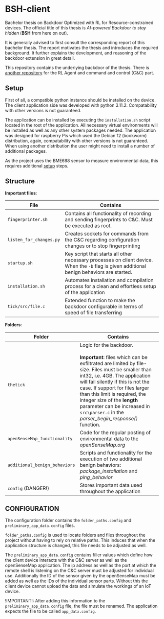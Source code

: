 # BSH-client

Bachelor thesis on Backdoor Optimized with RL for Resource-constrained devices.
The official title of this thesis is *AI-powered Backdoor to stay hidden* (**BSH** from here on out).

It is generally advised to first consult the corresponding report of this bachelor thesis. The report motivates the thesis
and introduces the required background. It further explains the development, and reasoning of the backdoor extension in
great detail.

This repository contains the underlying backdoor of the thesis. There
is [another repository](https://github.com/pr-120/BSH-server) for the RL Agent and command and control (C&C) part.

## Setup

First of all, a compatible python instance should be installed on the device. The client application side was developed
with python 3.11.2. Compatability with other versions is not guaranteed.

The application can be installed by executing the `installation.sh` script located in the root of the application. All 
necessary virtual environments will be installed as well as any other system packages needed.
The application was designed for raspberry Pis which used the Debian 12 (bookworm) distribution, again, compatability
with other versions is not guaranteed. When using another distribution the user might need to install a number of
additional packages.

As the project uses the BME688 sensor to measure environmental data, this requires
additional [setup](waveshare.com/wiki/BME680_Environmental_Sensor#Python) steps.


## Structure

**Important files**:

| File                    | Contains                                                                                                                                    |
|-------------------------|---------------------------------------------------------------------------------------------------------------------------------------------|
| `fingerprinter.sh`      | Contains all functionality of recording and sending fingerprints to C&C. Must be executed as root.                                          |
| `listen_for_changes.py` | Creates sockets for commands from the C&C regarding configuration changes or to stop fingerprinting                                         |
| `startup.sh`            | Key script that starts all other necessary processes on client device. When the `-b` flag is given additional benign behaviors are started. |
| `installation.sh`       | Automates installation and compilation process for a clean and effortless setup of the application                                          |
| `tick/src/file.c`       | Extended function to make the backdoor configurable in terms of speed of file transferring                                                  |

**Folders**:

| Folder                        | Contains                                                                                                                   |
|-------------------------------|----------------------------------------------------------------------------------------------------------------------------|
| `thetick`                     | Logic for the backdoor. <br/><br/>**Important**: files which can be exfiltrated are limited by file-size. Files must be smaller than int32, i.e. 4GB. The application will fail silently if this is not the case. If support for files larger than this limit is required, the integer size of the **length** parameter can be increased in `src\parser.c` in the *parser_begin_response()* function.  <br/>  |                                                                                           
| `openSenseMap_functionality`  | Code for the regular posting of environmental data to the *openSenseMap.org*                                               |
| `additional_benign_behaviors` | Scripts and functionality for the execution of two additional benign behaviors: *package_installation* and *ping_behavior* |
| `config` (DANGER!)            | Stores important data used throughout the application                                                                      |

## CONFIGURATION

The configuration folder contains the `folder_paths.config` and `preliminary_app_data.config` files.

`folder_paths.config` is used to locate folders and files throughout the project without having to rely on relative
paths. This induces that when the application structure is changed, this file needs to be adjusted as well.

The `preliminary_app_data.config` contains filler values which define how the client device interacts with the C&C
server as well as the openSenseMap application. The ip address as well as the port at which the remote shell is
listening on the C&C server must be adjusted for individual use. Additionally the ID of the sensor given by the
openSenseMap must be added as well as the IDs of the individual sensor parts. Without this the client device cannot
upload the data and simulate the workings of an IoT device.

!IMPORTANT!: After adding this information to the `preliminary_app_data.config` file, the file must be renamed. The
application expects the file to be called `app_data.config`.
